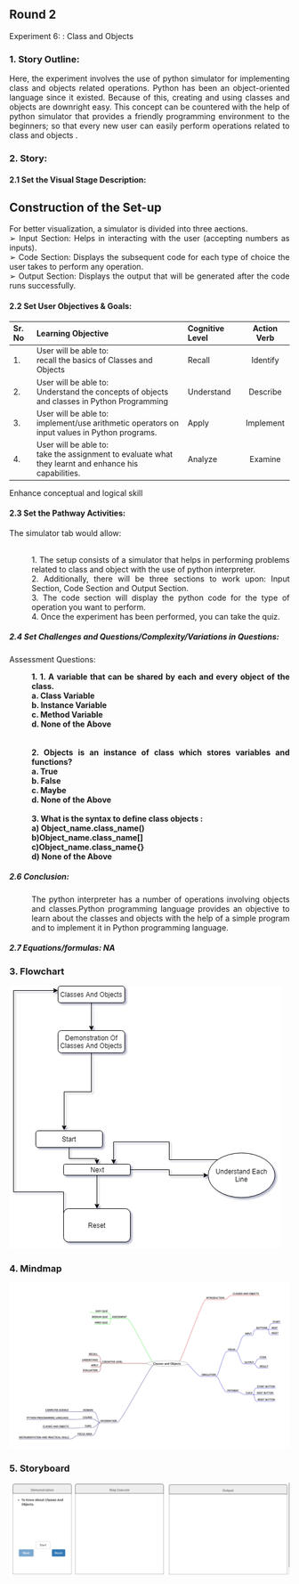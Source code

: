 ## Round 2

Experiment 6: : Class and Objects

### 1. Story Outline:

<div align="justify"> Here, the experiment involves the use of python simulator for implementing class and objects related operations. Python has been an object-oriented language since it existed. Because of this, creating and using classes and objects are downright easy. This concept can be countered with the help of python simulator that provides a friendly programming environment to the beginners; so that every new user can easily perform operations related to class and objects .

### 2. Story:

#### 2.1 Set the Visual Stage Description:

<h2>Construction of the Set-up</h2>

For better visualization, a simulator is divided into three aections. <br>
➢ Input Section: Helps in interacting with the user (accepting numbers as inputs).<br>
➢ Code Section: Displays the subsequent code for each type of choice the user takes to perform any operation.<br>
➢ Output Section: Displays the output that will be generated after the code runs successfully.

#### 2.2 Set User Objectives & Goals:

| Sr. No | Learning Objective                                                                                       | Cognitive Level | Action Verb |
| :----- | :------------------------------------------------------------------------------------------------------- | :-------------- | :---------: |
| 1.     | User will be able to: <br>recall the basics of Classes and Objects                                       | Recall          |  Identify   |
| 2.     | User will be able to: <br>Understand the concepts of objects and classes in Python Programming           | Understand      |  Describe   |
| 3.     | User will be able to: <br>implement/use arithmetic operators on input values in Python programs.         | Apply           |  Implement  |
| 4.     | User will be able to: <br>take the assignment to evaluate what they learnt and enhance his capabilities. | Analyze         |   Examine   |

Enhance conceptual and logical skill
</b>

#### 2.3 Set the Pathway Activities:

The simulator tab would allow:<br> <br>

<dd> 1. The setup consists of a simulator that helps in performing problems related to class and object with the use of python interpreter.<br>
2. 	Additionally, there will be three sections to work upon: Input Section, Code Section and Output Section.<br>
3. 	The code section will display the python code for the type of operation you want to perform.<br>
4. 	Once the experiment has been performed, you can take the quiz.

</dd>

##### 2.4 Set Challenges and Questions/Complexity/Variations in Questions:

Assessment Questions:<br>

<dd><b> 1. 1.	A variable that can be shared by each and every object of the class.<br>
a.	Class Variable<br>
b.	Instance Variable<br>
c.	Method Variable<br>
d.	None of the Above<br></dd><br></b><br>
<dd><b>2.	Objects is an instance of class which stores variables and functions?<br>
a.	True<br>
b.	False<br>
c.	Maybe<br>
d.	None of the Above
<br><br></b>
<dd>
<b> 3.  What is the syntax to define class objects :<br>
a)	Object_name.class_name()<br>
b)Object_name.class_name[]<br>
c)Object_name.class_name{}<br>
d)	None of the Above<br></b>
</dd>

##### 2.6 Conclusion:

<dd>The python interpreter has a number of operations involving objects and classes.Python programming language provides an objective to learn about the classes and objects with the help of a simple program and to implement it in Python programming language.
</dd>

##### 2.7 Equations/formulas: NA

### 3. Flowchart

<img src="flowchart/2.png" alt="Flow Chart Image here"/>

### 4. Mindmap

<img src="mindmap/2.png" alt="mindmap Image here"/>
 
### 5. Storyboard 
<img src="storyboard/Classes_and_Objects.gif" alt="Gif here">
